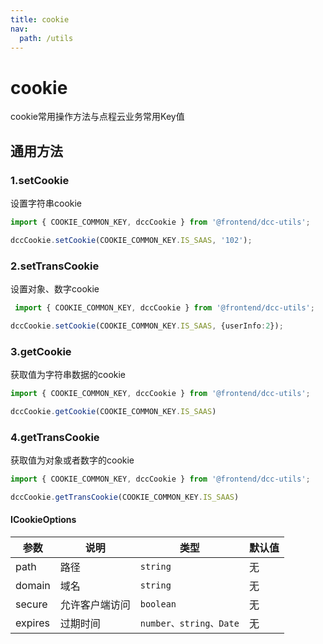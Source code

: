 ```yaml
---
title: cookie
nav:
  path: /utils
---
```


# cookie

cookie常用操作方法与点程云业务常用Key值


## 通用方法

### 1.setCookie
设置字符串cookie
```ts
import { COOKIE_COMMON_KEY, dccCookie } from '@frontend/dcc-utils';

dccCookie.setCookie(COOKIE_COMMON_KEY.IS_SAAS, '102');
```

### 2.setTransCookie
设置对象、数字cookie
```ts
 import { COOKIE_COMMON_KEY, dccCookie } from '@frontend/dcc-utils';

dccCookie.setCookie(COOKIE_COMMON_KEY.IS_SAAS, {userInfo:2});
```

### 3.getCookie
获取值为字符串数据的cookie
```ts
import { COOKIE_COMMON_KEY, dccCookie } from '@frontend/dcc-utils';

dccCookie.getCookie(COOKIE_COMMON_KEY.IS_SAAS)
```

### 4.getTransCookie
获取值为对象或者数字的cookie
```ts
import { COOKIE_COMMON_KEY, dccCookie } from '@frontend/dcc-utils';

dccCookie.getTransCookie(COOKIE_COMMON_KEY.IS_SAAS)

```
#### ICookieOptions
| 参数      | 说明                                     | 类型    | 默认值 |
|-----------|------------------------------------------|---------|:-------|
| path |  路径 | `string` | 无 |
| domain | 域名 | `string` | 无 |
| secure | 允许客户端访问 | `boolean` | 无 |
| expires | 过期时间 | `number、string、Date` | 无 |


